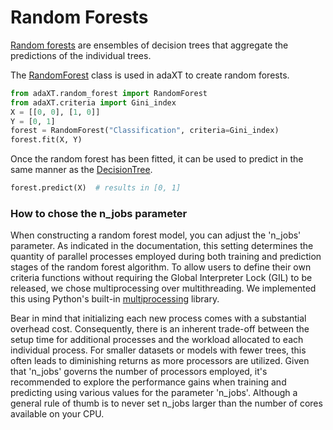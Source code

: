 # Random Forests

[Random forests](https://en.wikipedia.org/wiki/Random_forest) are ensembles of
decision trees that aggregate the predictions of the individual trees.

The [RandomForest](../api_docs/RandomForest.md) class is used in adaXT to create
random forests.

```python
from adaXT.random_forest import RandomForest
from adaXT.criteria import Gini_index
X = [[0, 0], [1, 0]]
Y = [0, 1]
forest = RandomForest("Classification", criteria=Gini_index)
forest.fit(X, Y)
```

Once the random forest has been fitted, it can be used to predict in the same
manner as the [DecisionTree](../api_docs/DecisionTree.md).

```python
forest.predict(X)  # results in [0, 1]
```

### How to chose the n_jobs parameter

When constructing a random forest model, you can adjust the 'n_jobs' parameter.
As indicated in the documentation, this setting determines the quantity of
parallel processes employed during both training and prediction stages of the
random forest algorithm. To allow users to define their own criteria functions
without requiring the Global Interpreter Lock (GIL) to be released, we chose
multiprocessing over multithreading. We implemented this using Python's built-in
[multiprocessing](https://docs.python.org/3/library/multiprocessing.html) library.

Bear in mind that initializing each new process comes with a substantial
overhead cost. Consequently, there is an inherent trade-off between the setup
time for additional processes and the workload allocated to each individual
process. For smaller datasets or models with fewer trees, this often leads to
diminishing returns as more processors are utilized. Given that 'n_jobs' governs
the number of processors employed, it's recommended to explore the performance
gains when training and predicting using various values for the parameter
'n_jobs'. Although a general rule of thumb is to never set n_jobs larger than
the number of cores available on your CPU.
